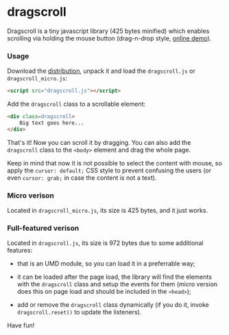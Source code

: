 dragscroll
==========

Dragscroll is a tiny javascript library (425 bytes minified) which
enables scrolling via holding the mouse button (drag-n-drop style,
[online demo](http://asvd.github.io/dragscroll/)).


### Usage


Download the
[distribution](https://github.com/asvd/dragscroll/releases/download/v0.0.2/dragscroll-0.0.2.tar.gz),
unpack it and load the `dragscroll.js` or `dragscroll_micro.js`:

```html
<script src="dragscroll.js"></script>
```

Add the `dragscroll` class to a scrollable element:

```html
<div class=dragscroll>
    Big text goes here...
</div>
```

That's it! Now you can scroll it by dragging. You can also add the
`dragscroll` class to the `<body>` element and drag the whole page.

Keep in mind that now it is not possible to select the content with
mouse, so apply the `cursor: default;` CSS style to prevent confusing
the users (or even `cursor: grab;` in case the content is not a text).


### Micro verison

Located in `dragscroll_micro.js`, its size is 425 bytes, and it just works.


### Full-featured verison

Located in `dragscroll.js`, its size is 972 bytes due to some
additional features:

- that is an UMD module, so you can load it in a preferrable way;

- it can be loaded after the page load, the library will find the elements with the `dragscroll` class and setup the events for them (micro version does this on page load and should be included in the `<head>`);

- add or remove the `dragscroll` class dynamically (if you do it,
invoke `dragscroll.reset()` to update the listeners).


Have fun!
